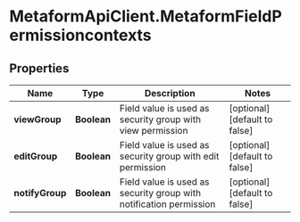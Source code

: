 # MetaformApiClient.MetaformFieldPermissioncontexts

## Properties
Name | Type | Description | Notes
------------ | ------------- | ------------- | -------------
**viewGroup** | **Boolean** | Field value is used as security group with view permission | [optional] [default to false]
**editGroup** | **Boolean** | Field value is used as security group with edit permission | [optional] [default to false]
**notifyGroup** | **Boolean** | Field value is used as security group with notification permission | [optional] [default to false]



